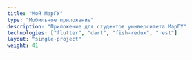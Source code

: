 ```yaml
---
title: "Мой МарГУ"
type: "Мобильное приложение"
description: "Приложение для студентов университета МарГУ"
technologies: ["flutter", "dart", "fish-redux", "rest"]
layout: "single-project"
weight: 41
---
```

